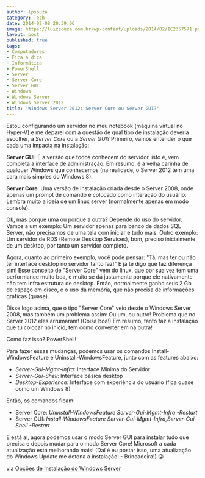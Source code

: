```yaml
---
author: lpsouza
category: Tech
date: 2014-02-08 20:39:06
image: https://luizsouza.com.br/wp-content/uploads/2014/02/IC2357571.png
layout: post
published: true
tags:
- Computadores
- Fica a dica
- Informática
- PowerShell
- Server
- Server Core
- Server GUI
- Windows
- Windows Server
- Windows Server 2012
title: 'Windows Server 2012: Server Core ou Server GUI?'
---
```


Estou configurando um servidor no meu notebook (máquina virtual no Hyper-V) e me deparei com a questão de qual tipo de instalação deveria escolher, a _Server Core_ ou a _Server GUI_? Primeiro, vamos entender o que cada uma impacta na instalação:

**Server GUI**: É a versão que todos conhecem do servidor, isto é, vem completa a interface de administração. Em resumo, é a velha carinha de qualquer Windows que conhecemos (na realidade, o Server 2012 tem uma cara mais simples do Windows 8).

**Server Core**: Uma versão de instalação criada desde o Server 2008, onde apenas um prompt de comando é colocado como interação do usuário. Lembra muito a ideia de um linux server (normalmente apenas em modo console).

Ok, mas porque uma ou porque a outra? Depende do uso do servidor. Vamos a um exemplo: Um servidor apenas para banco de dados SQL Server, não precisamos de uma tela com iniciar e tudo mais. Outro exemplo: Um servidor de RDS (Remote Desktop Services), bom, preciso inicialmente de um desktop, por tanto um servidor completo.

Agora, quanto ao primeiro exemplo, você pode pensar: "Tá, mas ter ou não ter interface desktop no servidor tanto faz!" E já te digo que faz diferença sim! Esse conceito de "Server Core" vem do linux, que por sua vez tem uma performance muito boa, e muito se dá justamente porque ele nativamente não tem infra estrutura de desktop. Então, normalmente ganho seus 2 Gb de espaço em disco, e o uso da memória, que não precisa de informações gráficas (quase).

Disse logo acima, que o tipo "Server Core" veio desde o Windows Server 2008, mas também um problema assim: Ou um, ou outro! Problema que no Server 2012 eles arrumaram! (Coisa boa!) Em resumo, tanto faz a instalação que tu colocar no inicio, tem como converter em na outra!

Como faz isso? PowerShell!

Para fazer essas mudanças, podemos usar os comandos Install-WindowsFeature e Uninstall-WindowsFeature, junto com as features abaixo:

* _Server-Gui-Mgmt-Infra_: Interface Mínima do Servidor
* _Server-Gui-Shell_: Interface básica desktop
* _Desktop-Experience_: Interface com experiência do usuário (fica quase como um Windows 8)

Então, os comandos ficam:

* Server Core: _Uninstall-WindowsFeature Server-Gui-Mgmt-Infra -Restart_
* Server GUI: _Install-WindowsFeature Server-Gui-Mgmt-Infra,Server-Gui-Shell -Restart_

E está aí, agora podemos usar o modo Server GUI para instalar tudo que precisa e depois mudar para o modo Server Core! Microsoft a cada atualização está melhorando mais! (Daí é eu postar isso, uma atualização do Windows Update me detona a instalação! - Brincadeira!) 😛

via [Opções de Instalação do Windows Server](http://technet.microsoft.com/pt-br/library/hh831786.aspx)